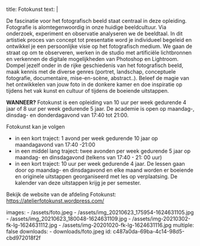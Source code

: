 title: Fotokunst
text: |
  <p>De fascinatie voor het fotografisch beeld staat centraal
  in deze opleiding. Fotografie is alomtegenwoordig in
  onze huidige beeldcultuur. Via onderzoek, experiment
  en observatie analyseren we de beeldtaal. In dit
  artistiek proces van concept tot presentatie word je
  individueel begeleid en ontwikkel je een persoonlijke
  visie op het fotografisch medium.
  We gaan de straat op om te observeren, werken in
  de studio met artificiële lichtbronnen en verkennen de
  digitale mogelijkheden van Photoshop en Lightroom.
  Dompel jezelf onder in de rijke geschiedenis van
  het fotografisch beeld, maak kennis met de diverse
  genres (portret, landschap, conceptuele fotografie,
  documentaire, mise-en-scène, abstract..).
  Beleef de magie van het ontwikkelen van jouw foto in
  de donkere kamer en doe inspiratie op tijdens het vak
  kunst en cultuur of tijdens de boeiende uitstappen.
  </p>
  <p><strong>WANNEER?</strong> Fotokunst is een opleiding van 10
  uur per week gedurende 4 jaar of 8 uur per week
  gedurende 5 jaar.
  De academie is open op maandag-, dinsdag- en
  donderdagavond van 17:40 tot 21:00.
  </p>
  <p>Fotokunst kan je volgen
  </p>
  <ul>
  	<li>in een kort traject: 1 avond per week gedurende 10 jaar op maandagavond van 17:40 -21:00</li>
  	<li>in een middel lang traject: twee avonden per week gedurende 5 jaar op maandag- en dinsdagavond (telkens van 17:40 - 21: 00 uur)</li>
  	<li>in een kort traject: 10 uur per week gedurende 4 jaar. De lessen gaan door op maandag- en dinsdagavond en elke maand worden er boeiende en originele uitstappen georganiseerd met les op verplaatsing. De kalender van deze uitstappen krijg je per semester.</li>
  </ul>
  <p>Bekijk de website van de afdeling Fotokunst: <a href="https://atelierfotokunst.wordpress.com/" target="_blank">https://atelierfotokunst.wordpress.com/</a><br>
  </p>
images:
  - /assets/foto.jpeg
  - /assets/img_20210623_175954-1624631105.jpg
  - /assets/img_20210623_180048-1624631109.jpg
  - /assets/img-20210302-fk-lg-1624631112.jpg
  - /assets/img-20201020-fk-lg-1624631116.jpg
multiple: false
downloads:
  - downloads/foto.jpeg
id: c487a0da-69ba-4c14-98d5-cbd972018f2f
